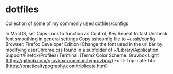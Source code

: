 # dotfiles
  Collection of some of my commonly used dotfiles/configs

In MacOS, set Caps Lock to function as Control, Key Repeat to fast
Uncheck font smoothing in general settings
Copy sshconfig file to ~/.ssh/config
Browser: Firefox Developer Edition
(Change the font used in the url bar by modifying userChrome.css found in a
subfolder of ~/Library/Application Support/Firefox/Profiles)
Terminal: iTerm2
Color Scheme: Gruvbox Light (https://github.com/gruvbox-community/gruvbox/)
Font: Triplicate T4c (https://practicaltypography.com/triplicate.html)
